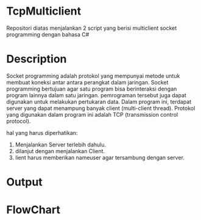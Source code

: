 # TcpMulticlient
Repositori diatas menjalankan 2 script yang berisi multiclient socket programming dengan bahasa C#

# Description
Socket programming adalah protokol yang mempunyai metode untuk membuat koneksi antar antara perangkat dalam jaringan. Socket programming bertujuan agar satu program bisa berinteraksi dengan program lainnya dalam satu jaringan. pemrograman tersebut juga dapat digunakan untuk melakukan pertukaran data. Dalam program ini, terdapat server yang dapat menampung banyak client (multi-client thread). Protokol yang digunakan dalam program ini adalah TCP (transmission control protocol).

hal yang harus diperhatikan:
1. Menjalankan Server terlebih dahulu.
2. dilanjut dengan menjalankan Client.
3. lient harus memberikan nameuser agar tersambung dengan server.

# Output


# FlowChart
